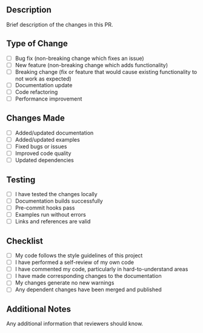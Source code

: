 ## Description

Brief description of the changes in this PR.

## Type of Change

- [ ] Bug fix (non-breaking change which fixes an issue)
- [ ] New feature (non-breaking change which adds functionality)
- [ ] Breaking change (fix or feature that would cause existing functionality to not work as expected)
- [ ] Documentation update
- [ ] Code refactoring
- [ ] Performance improvement

## Changes Made

- [ ] Added/updated documentation
- [ ] Added/updated examples
- [ ] Fixed bugs or issues
- [ ] Improved code quality
- [ ] Updated dependencies

## Testing

- [ ] I have tested the changes locally
- [ ] Documentation builds successfully
- [ ] Pre-commit hooks pass
- [ ] Examples run without errors
- [ ] Links and references are valid

## Checklist

- [ ] My code follows the style guidelines of this project
- [ ] I have performed a self-review of my own code
- [ ] I have commented my code, particularly in hard-to-understand areas
- [ ] I have made corresponding changes to the documentation
- [ ] My changes generate no new warnings
- [ ] Any dependent changes have been merged and published

## Additional Notes

Any additional information that reviewers should know.
